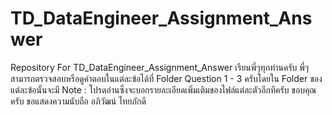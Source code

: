 # TD_DataEngineer_Assignment_Answer
Repository For TD_DataEngineer_Assignment_Answer
เรียนพี่ๆทุกท่านครับ
พี่ๆสามารถตรวจสอบหรือดูคำตอบในแต่ละข้อได้ที่ Folder Question 1 - 3 ครับโดยใน Folder ของแต่ละข้อนั้นจะมี Note : โปรดอ่านซึ่งจะบอกรายละเอียดเพิ่มเติมของไฟล์แต่ละตัวอีกทีครับ
ขอบคุณครับ
ขอแสดงความนับถือ
อภิวัฒน์ ไทยภักดี

